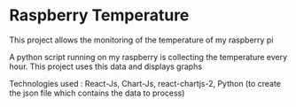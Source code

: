 # Raspberry Temperature

This project allows the monitoring of the temperature of my raspberry pi

A python script running on my raspberry is collecting the temperature every hour. This project uses this data and displays graphs

Technologies used : React-Js, Chart-Js, react-chartjs-2, Python (to create the json file which contains the data to process)
